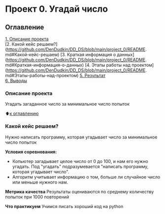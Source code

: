# Проект 0. Угадай число

## Оглавление
[1. Описание проекта](https://github.com/DenDudkin/DD_DS/blob/main/project_0/README.md#Описание-проекта)  
[2. Какой кейс решаем?](https://github.com/DenDudkin/DD_DS/blob/main/project_0/README.  md#Какой-кейс-решаем)
[3. Краткая информация о данных](https://github.com/DenDudkin/DD_DS/blob/main/project_0/README.  md#Краткая-информация-о-данных)
[4. Этапы работы над проектом](https://github.com/DenDudkin/DD_DS/blob/main/project_0/README.  md#Этапы-работы-над-проектом)
[5. Результат](https://github.com/DenDudkin/DD_DS/blob/main/project_0/README.md#Результат)  
[6. Выводы](https://github.com/DenDudkin/DD_DS/blob/main/project_0/README.md#Выводы)  

### Описание проекта
Угадать загаданное число за минимальное число попыток

:arrow_up:[к оглавлению](https://github.com/DenDudkin/DD_DS/blob/main/project_0/README.md#Оглавление)

### Какой кейс решаем?
Нужно написать программу, которая угадывает число за минимальное число попыток

**Условия соревнования:**
- Копьютер загадывает целое число от 0 до 100, и нам его нужно угадать. Под "угадать" подразумевается "написать программу, которая угадывает число".
- Алгоритм учитывает информацию о том, больше ли случайное число или меньше нужного нам.

**Метрика качества**
Результаты оцениваются по среднему количеству попыток при 1000 повторений

**Что практикуем**
Учимся писать хороший код на python
